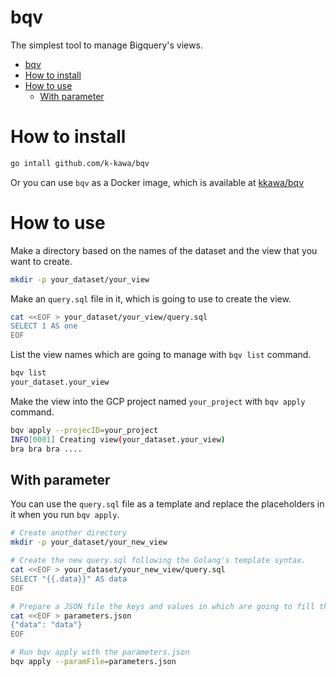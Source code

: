 # bqv

The simplest tool to manage Bigquery's views.

<!-- TOC -->

- [bqv](#bqv)
- [How to install](#how-to-install)
- [How to use](#how-to-use)
    - [With parameter](#with-parameter)

<!-- /TOC -->

# How to install

```sh
go intall github.com/k-kawa/bqv
```

Or you can use `bqv` as a Docker image, which is available at [kkawa/bqv](https://cloud.docker.com/repository/docker/kkawa/bqv)


# How to use

Make a directory based on the names of the dataset and the view that you want to create.

```sh
mkdir -p your_dataset/your_view
```

Make an `query.sql` file in it, which is going to use to create the view.

```sh
cat <<EOF > your_dataset/your_view/query.sql
SELECT 1 AS one
EOF
```

List the view names which are going to manage with `bqv list` command.

```sh
bqv list
your_dataset.your_view
```

Make the view into the GCP project named `your_project` with `bqv apply` command.

```sh
bqv apply --projecID=your_project
INFO[0001] Creating view(your_dataset.your_view)
bra bra bra ....
```

## With parameter

You can use the `query.sql` file as a template and replace the placeholders in it when you run `bqv apply`.

```sh
# Create another directory
mkdir -p your_dataset/your_new_view

# Create the new query.sql following the Golang's template syntax.
cat <<EOF > your_dataset/your_new_view/query.sql
SELECT "{{.data}}" AS data
EOF

# Prepare a JSON file the keys and values in which are going to fill the query.sql
cat <<EOF > parameters.json
{"data": "data"}
EOF

# Run bqv apply with the parameters.json
bqv apply --paramFile=parameters.json
```

